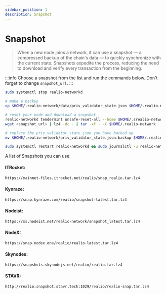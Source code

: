 ```yaml
---
sidebar_position: 1
description: Snapshot
---
```


# Snapshot

> When a new node joins a network, it can use a snapshot — a compressed backup of the chain's data — to quickly synchronize with the current state. Snapshots expedite the process, reducing the need to download and verify every transaction from the beginning.

:::info
Choose a snapshot from the list and run the commands below. Don't forget to change `snapshot_url`.
:::

```bash
sudo systemctl stop realio-networkd

# make a backup
cp $HOME/.realio-network/data/priv_validator_state.json $HOME/.realio-network/priv_validator_state.json.backup 

# reset your node and download a snapshot
realio-networkd tendermint unsafe-reset-all --home $HOME/.srealio-network --keep-addr-book 
wget <snapshot_url> | lz4 -dc - | tar -xf - -C $HOME/.realio-network

# replace the priv_validator_state.json you have backed up
mv $HOME/.realio-network/priv_validator_state.json.backup $HOME/.realio-network/data/priv_validator_state.json 

sudo systemctl restart realio-networkd && sudo journalctl -u realio-networkd -f -o cat
```

A list of Snapshots you can use:

#### ITRocket:
```bash
https://mainnet-files.itrocket.net/realio/snap_realio.tar.lz4
```

#### Kynraze:
```bash
https://snap.kynraze.com/realio/snapshot-latest.tar.lz4 
```

#### Nodeist:
```bash
https://ss.nodeist.net/realio-network/snapshot_latest.tar.lz4
```

#### NodeX:
```bash
https://snap.nodex.one/realio/realio-latest.tar.lz4
```

#### Skynodes:
```bash
https://snapshots.skynodejs.net/realio/realio.tar.lz4
```

#### STAVR:
```bash
http://realio.snapshot.stavr.tech:1029/realio/realio-snap.tar.lz4
```